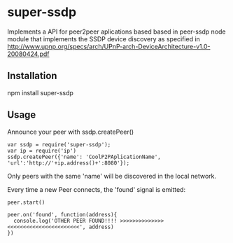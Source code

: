 super-ssdp
=========

Implements a <Super Simple> API for peer2peer aplications based based in peer-ssdp node module 
that implements the SSDP device discovery as specified in
http://www.upnp.org/specs/arch/UPnP-arch-DeviceArchitecture-v1.0-20080424.pdf

Installation
------------
npm install super-ssdp

Usage
-----
Announce your peer with ssdp.createPeer()

```
var ssdp = require('super-ssdp');
var ip = require('ip')
ssdp.createPeer({'name': 'CoolP2PAplicationName', 'url':'http://'+ip.address()+':8080'}); 
```

Only peers with the same 'name' will be discovered in the local network.

Every time a new Peer connects, the 'found' signal is emitted:

````
peer.start()

peer.on('found', function(address){
  console.log('OTHER PEER FOUND!!!! >>>>>>>>>>>>>><<<<<<<<<<<<<<<<<<<<<<<', address)
})

````
